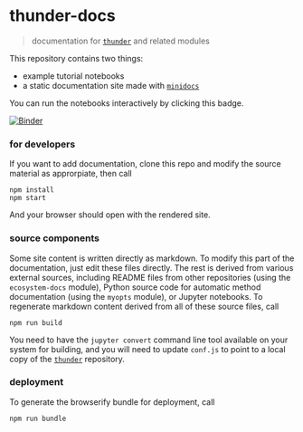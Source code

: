 # thunder-docs

> documentation for [`thunder`](https://github.com/thunder-project/thunder) and related modules

This repository contains two things:

- example tutorial notebooks
- a static documentation site made with [`minidocs`](https://github.com/freeman-lab/minidocs)

You can run the notebooks interactively by clicking this badge.

[![Binder](http://mybinder.org/badge.svg)](http://mybinder.org/repo/thunder-project/thunder-docs)

### for developers

If you want to add documentation, clone this repo and modify the source material as approrpiate, then call

```
npm install
npm start
```

And your browser should open with the rendered site.

### source components

Some site content is written directly as markdown. To modify this part of the documentation, just edit these files directly. The rest is derived from various external sources, including README files from other repositories (using the `ecosystem-docs` module), Python source code for automatic method documentation (using the `myopts` module), or Jupyter notebooks. To regenerate markdown content derived from all of these source files, call

```
npm run build
```

You need to have the `jupyter convert` command line tool available on your system for building, and you will need to update `conf.js` to point to a local copy of the [`thunder`](https://github.com/thunder-project/thunder) repository. 

### deployment

To generate the browserify bundle for deployment, call

```
npm run bundle
```

